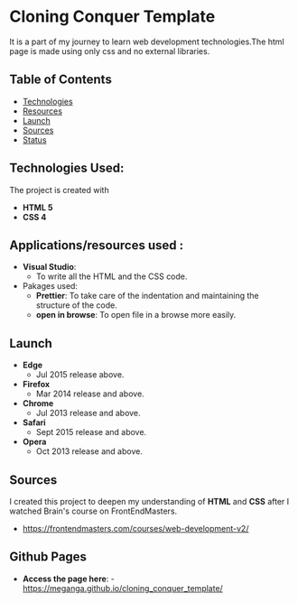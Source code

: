 # Cloning Conquer Template

It is a part of my journey to learn web development technologies.The html page is made using only css and no external libraries.

## Table of Contents

- [Technologies](#technologies-used)
- [Resources](#Applications/resources-used)
- [Launch](#launch)
- [Sources](#sources)
- [Status](#github-pages)

## Technologies Used:

The project is created with

- **HTML 5**
- **CSS 4**

## Applications/resources used :

- **Visual Studio**:
  - To write all the HTML and the CSS code.
- Pakages used:
  - **Prettier**: To take care of the indentation and maintaining the structure of the code.
  - **open in browse**: To open file in a browse more easily.

## Launch

- **Edge**
  - Jul 2015 release above.
- **Firefox**
  - Mar 2014 release and above.
- **Chrome**
  - Jul 2013 release and above.
- **Safari**
  - Sept 2015 release and above.
- **Opera**
  - Oct 2013 release and above.

## Sources

I created this project to deepen my understanding of **HTML** and **CSS** after I watched Brain's course on FrontEndMasters.

- https://frontendmasters.com/courses/web-development-v2/

## Github Pages

- **Access the page here**: - https://meganga.github.io/cloning_conquer_template/
